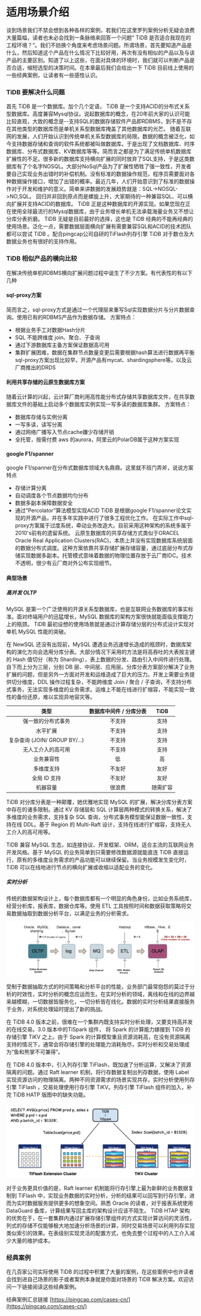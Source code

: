 # 适用场景介绍

谈到场景我们不禁会想到各种各样的案例，若我们在这里罗列案例分析无疑会浪费大量篇幅，读者也未必会找到一条脉络来回答一个问题“ TiDB 是否适合我现在的工程环境？”。我们不妨换个角度来考虑场景问题。所谓场景，首先要知道产品是什么，然后知道这个产品在什么情况下比较好用，再次有没有相似的产品以及与该产品的主要区别。知道了以上这些，在面对具体的环境时，我们就可以判断产品是否合适，缩短选型的决策时间。在本章最后我们会给出一下 TiDB 目前线上使用的一些经典案例，让读者有一些感性认识。

###  TiDB 要解决什么问题
首先  TiDB  是一个数据库。加个几个定语， TiDB 是一个支持ACID的分布式关系型数据库。高度兼容Mysql协议。说起数据库的概念，在20年前大家的认识可能比较直观，大致的概念是--支持SQL的数据存储软件产品即RDBMS，到不是不存在其他类型的数据库而是单机关系型数据库掩盖了其他数据库的光芒。
随着互联网的发展，人们开始认识到传统单机关系型数据库的局限。数据的概念被泛化，如今支持数据存储和查询的软件系统都被叫做数据库。于是出现了文档数据库、时序数据库、分布式数据库、KV数据库等等。简而言之都是为了满足传统单机数据库扩展性的不足。很多新的数据库支持横向扩展的同时放弃了SQL支持，于是这类数据库有了个名字NOSQL。大部分NoSql产品为了扩展性牺牲了强一致性，开发者要自己实现业务出错时的补偿机制。没有标准的数据操作规范，程序员需要面对各种数据操作接口，增加了出错的概率。最近几年，人们开始意识到了标准的数据操作对于开发和维护的意义。简单来讲数据的发展趋势就是：SQL->NOSQL->NO,SQL。
回归并非回到原点而是螺旋上升，大家期待的一种兼容SQL、可以横向扩展并支持ACID的数据库。 TiDB 正是这种数据库的开源实现。如果您现在正在使用全球最流行的Mysql数据库，由于业务增长单机无法承载海量业务又不想让分库分表折磨。 TiDB 无疑是目前最好的选择，这也是 TiDB 经典的不能再经典的使用场景。泛化一点，需要数据层面横向扩展有需要兼容SQL和ACID的技术团队都可以尝试 TiDB 。配合pingcap公司自研的TiFlash列存引擎 TiDB 对于数仓及大数据业务也有很好的支持作用。

###  TiDB 相似产品的横向比较
在解决传统单机RDBMS横向扩展问题过程中诞生了不少方案。有代表性的有以下几种
####  sql-proxy方案
简而言之，sql-proxy方式是通过一个代理层来重写Sql实现数据分片与分片数据查询。使用已有的RDBMS产品作为数据存储。
方案特点：
* 根据业务手工对数据Hash分片
* SQL 不能跨维度 join、聚合、子查询
* 通过下游数据库主备方案保证数据高可用
* 集群扩展困难，数据在集群节点数量变更后需要根据hash算法进行数据再平衡
sql-proxy方案出现比较早，开源产品有mycat、shardingsphere等。以及云厂商推出的DRDS

#### 利用共享存储的云原生数据库方案
随着云计算的兴起，云计算厂商利用高性能分布式存储共享数据库文件，在共享数据库文件的基础上启动多个数据库实例实现一写多读的数据库集群。
方案特点：
* 数据库存储与实例分离
* 一写多读，读写分离
* 通过网络广播写入节点cache嫌少存储开销
* 全托管，按需付费
aws 的aurora，阿里云的PolarDB属于这种方案实现

#### google F1/spanner
google F1/spanner在分布式数据库领域大名鼎鼎。这里就不班门弄斧，说说方案特点
* 存储计算分离
* 自动调度各个节点数据均匀分布
* 数据多副本保障数据安全
* 通过“Percolator”算法模型实现ACID
 TiDB 是根据google F1/spanner论文实现的开源产品，并在多年实践中进行了很多工程优化工作。
在实际工作中sql-proxy方案属于过度系统，牵动业务改造大。目前采用这种架构的系统多属于2010's前有的遗留系统。
云原生数据库的共享存储方式类似于ORACEL Oracle Real Application Clusters(RAC)，本质上并没有实现数据库系统层面的数据分布式调度。这种方案依靠共享存储扩展存储容量，通过底层分布式存储实现数据多副本。托管模式意味着数据的物理位置存放于云厂商IDC。技术不透明，很少有云厂商对外公布实现细节。

#### 典型场景
##### 高并发 OLTP 
MySQL 是第一个广泛使用的开源关系型数据库，也是互联网业务数据库的事实标准。面对终端用户的迅猛增长，MySQL 数据库的架构方案很快就能面临支撑能力上的瓶颈。 TiDB  最初设想的使用场景就是通过计算存储分层的分布式设计实现对单机 MySQL 性能的突破。

在 NewSQL 还没有出现前，MySQL 遭遇业务迅速增长造成的瓶颈时，数据库架构的演化方向会选用分库分表。大部分情况下采用的方法是将高吞吐的大表按主键的 Hash 值切分（称为 Sharding），表上数据的分发、路由引入中间件进行处理。自下而上分为三层，分别 DB 层、中间层、应用层。分库分表方案部分解决了业务扩展的问题，但是另外一方面对开发和运维造成了巨大的压力。开发上需要业务提供切分维度，DDL 操作过程复杂，不能跨维度 Join / 聚合 / 子查询，不支持分布式事务，无法实现多维度的业务需求。运维上不能在线进行扩缩容，不能实现一致性的备份还原，难以实现异地容灾等。

|                类型                 | 数据库中间件   / 分库分表 |   TiDB   |
| :---------------------------------: | :-----------------------: | :------: |
|         强一致的分布式事务          |          不支持           |   支持   |
|              水平扩展               |          不支持           |   支持   |
| 复杂查询     (JOIN/   GROUP BY/...) |          不支持           |   支持   |
|         无人工介入的高可用          |          不支持           |   支持   |
|             业务兼容性              |            低             |    高    |
|             多维度支持              |          不友好           |   友好   |
|            全局 ID 支持             |          不友好           |   友好   |
|              机器容量               |          很浪费           | 随需扩容 |

 TiDB  对分库分表是一种颠覆，她优雅地实现 MySQL 的扩展，解决分库分表方案中存在的诸多限制。通过 KV 存储层和 SQL 计算层两种模式的转换关系，解决了多维度的业务需求，支持复杂 SQL 查询，分布式事务模型能保证数据一致性，支持在线 DDL。基于 Region 的 Multi-Raft 设计，支持在线进行扩缩容，支持无人工介入的高可用等。

 TiDB  兼容 MySQL 生态，如连接协议、开发框架、ORM，适合主流的互联网业务开发风格。基于 MySQL 的业务简单到只需要修改数据源就能直连  TiDB  直接运行，原有的多维度业务需求的产品功能可以继续保留。当业务规模发生变化时， TiDB  可以在线地进行节点的横向扩展或收缩以适配业务的变化。


##### 实时分析 
传统的数据架构设计上，每个数据库都有一个明显的角色身份，比如业务系统库，经营分析库，报表库，数据仓库等。使用 ETL 工具按照时间和数据获取策略将交易数据抽取到数据分析平台，以满足业务的分析需求。

![图片](/res/session4/chapter1/scenarios/etl.png)

受制于数据抽取方式的时间策略和分析平台的性能，业务部门最常抱怨的莫过于分析的时效性，实时分析的概念应运而生。在实时分析的领域，离线和在线的边界越来越模糊，一切数据皆服务化，一切分析皆在线化。数据的实时分析结果直接服务于业务，对系统处理延时提出了新的挑战。

在  TiDB  4.0 版本之前，很难在一个集群内既支持实时分析处理，又要支持高并发的在线交易。3.0 版本中的TiSpark 组件， 将 Spark 的计算能力嫁接到  TiDB  的存储引擎 TiKV 之上。由于  Spark 的计算模型重且资源消耗高，在没有资源隔离支持的情况下，通常会将存储引擎的处理能力消耗殆尽，实时分析和交易处理成为“鱼和熊掌不可兼得”。

在   TiDB  4.0 版本中，引入列存引擎 TiFlash，既加速了分析运算，又解决了资源隔离的问题。通过 Raft learner 机制，将行存数据复制出列存数据，使用 Label 实现资源访问的物理隔离。两种不同资源需求的场景实现共存，实时分析使用列存引擎 TiFlash ，交易处理使用行存引擎 TiKV。列存引擎 TiFlash 组件的加入，补完  TiDB  HATP 版图中的缺失功能。

![图片](/res/session4/chapter1/scenarios/htap.png)

对于业务更具价值的是，Raft learner 机制能将行存引擎上最为新鲜的业务数据复制到 TiFlash 中，实现业务数据的实时分析，分析的结果可以回写到行存引擎，进而为实时数据服务提供更多的想象空间。熟悉 Oracle 的读者，对于报表系统使用 DataGuard 备库，计算结果写回主库的架构设计应该不陌生。 TiDB  HTAP 架构的优势在于，在一套集群内通过扩展存储引擎组件的方式实现计算访问的灵活性，列式的存储不仅能够极大地加速分析场景的计算，同时交易场景可以利用列存实现类似索引的效果。在表级别实现灵活的配置方式，也免去整个过程中的人工介入减少大量的维护成本。


### 经典案例
在几百家公司实际使用 TiDB 的过程中积累了大量的案例，在这些案例中也许读者会找到进自己场景的影子或者案例本身就是你面对场景的 TiDB 解决方案。欢迎访问一下链接阅读这些经典案例。

经典案例汇总链接
[https://pingcap.com/cases-cn/](https://pingcap.com/cases-cn/)
